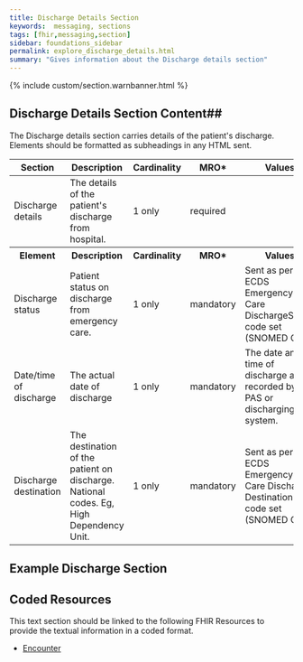```yaml
---
title: Discharge Details Section
keywords:  messaging, sections
tags: [fhir,messaging,section]
sidebar: foundations_sidebar
permalink: explore_discharge_details.html
summary: "Gives information about the Discharge details section"
---
```


{% include custom/section.warnbanner.html %}

## Discharge Details Section Content##
The Discharge details section carries details of the patient's discharge. Elements should be formatted as subheadings in any HTML sent.

<table style="width:100%;max-width: 100%;">
	<thead>
		<tr>
			<th width="18%">Section</th>
			<th width="30%">Description</th>
			<th width="11%">Cardinality</th>
			<th width="11%">MRO*</th>
			<th width="30%">Values</th>
		</tr>
	</thead>
 <tbody>
  <tr>
   <td>Discharge details</td>
   <td>The details of the patient's discharge from hospital.</td>
   <td>1 only</td>
   <td>required</td>
   <td>&nbsp;</td>
  </tr>
		<tr>
			<th>Element</th>
			<th>Description</th>
			<th>Cardinality</th>
			<th>MRO*</th>
			<th>Values</th>
		</tr>
  <tr>
   <td>Discharge status</td>
   <td>Patient status on discharge from emergency care.</td>
   <td>1 only</td>
   <td>mandatory</td>
   <td>Sent as per the ECDS Emergency Care DischargeStatus code set (SNOMED CT) :</td>
  </tr>
  <tr>
   <td>Date/time of discharge</td>
   <td>The actual date of discharge</td>
   <td>1 only</td>
   <td>mandatory</td>
   <td>The date and time of discharge as recorded by the PAS or discharging system.</td>
  </tr>
  <tr>
   <td>Discharge destination</td>
   <td>The destination of the patient on discharge. National codes. Eg, High Dependency Unit.</td>
   <td>1 only</td>
   <td>mandatory</td>
   <td>Sent as per the ECDS Emergency Care Discharge Destination code set (SNOMED CT).</td>
  </tr>
 </tbody>
</table>

##  Example Discharge Section ##

<script src="https://gist.github.com/IOPS-DEV/8af6e4182fad6c0ce91e46e6d17563b5.js"></script>

## Coded Resources ##

This text section should be linked to the following FHIR Resources to provide the textual information in a coded format.

- [Encounter](workflow_encounter.html)






